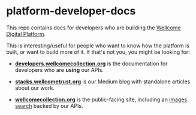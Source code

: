 # platform-developer-docs

This repo contains docs for developers who are building the [Wellcome Digital Platform][platform].

This is interesting/useful for people who want to know how the platform is built, or want to build more of it.
If that's not you, you might be looking for:

-   [**developers.wellcomecollection.org**][devs] is the documentation for developers who are **using** our APIs.

-   [**stacks.wellcometrust.org**][stacks] is our Medium blog with standalone articles about our work.

-   [**wellcomecollection.org**][wc] is the public-facing site, including an [images search][works] backed by our APIs.

[platform]: https://github.com/wellcometrust/platform
[devs]: https://developers.wellcomecollection.org/
[stacks]: https://stacks.wellcomecollection.org/
[wc]: https://wellcomecollection.org/
[works]: https://wellcomecollection.org/works
